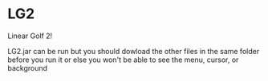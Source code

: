 # LG2
Linear Golf 2!

LG2.jar can be run but you should dowload the other files in the same folder before you run it or 
else you won't be able to see the menu, cursor, or background
